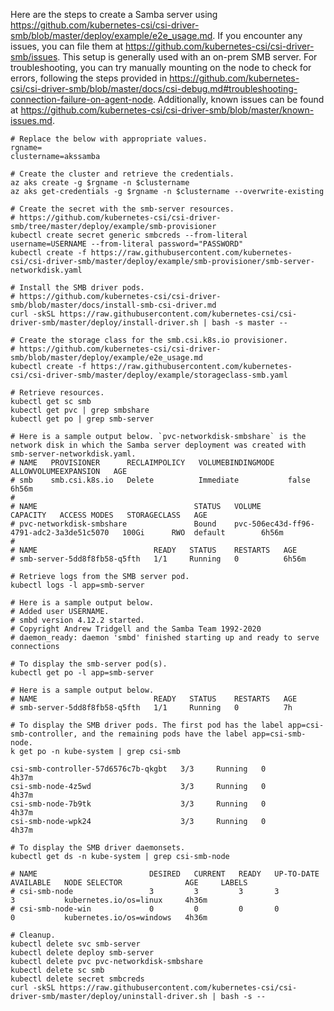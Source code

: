 Here are the steps to create a Samba server using https://github.com/kubernetes-csi/csi-driver-smb/blob/master/deploy/example/e2e_usage.md. If you encounter any issues, you can file them at https://github.com/kubernetes-csi/csi-driver-smb/issues. This setup is generally used with an on-prem SMB server. For troubleshooting, you can try manually mounting on the node to check for errors, following the steps provided in https://github.com/kubernetes-csi/csi-driver-smb/blob/master/docs/csi-debug.md#troubleshooting-connection-failure-on-agent-node. Additionally, known issues can be found at https://github.com/kubernetes-csi/csi-driver-smb/blob/master/known-issues.md.

```
# Replace the below with appropriate values.
rgname=
clustername=akssamba
```

```
# Create the cluster and retrieve the credentials.
az aks create -g $rgname -n $clustername
az aks get-credentials -g $rgname -n $clustername --overwrite-existing

# Create the secret with the smb-server resources. 
# https://github.com/kubernetes-csi/csi-driver-smb/tree/master/deploy/example/smb-provisioner
kubectl create secret generic smbcreds --from-literal username=USERNAME --from-literal password="PASSWORD"
kubectl create -f https://raw.githubusercontent.com/kubernetes-csi/csi-driver-smb/master/deploy/example/smb-provisioner/smb-server-networkdisk.yaml

# Install the SMB driver pods.
# https://github.com/kubernetes-csi/csi-driver-smb/blob/master/docs/install-smb-csi-driver.md
curl -skSL https://raw.githubusercontent.com/kubernetes-csi/csi-driver-smb/master/deploy/install-driver.sh | bash -s master --

# Create the storage class for the smb.csi.k8s.io provisioner.
# https://github.com/kubernetes-csi/csi-driver-smb/blob/master/deploy/example/e2e_usage.md
kubectl create -f https://raw.githubusercontent.com/kubernetes-csi/csi-driver-smb/master/deploy/example/storageclass-smb.yaml
```

```
# Retrieve resources.
kubectl get sc smb
kubectl get pvc | grep smbshare
kubectl get po | grep smb-server

# Here is a sample output below. `pvc-networkdisk-smbshare` is the network disk in which the Samba server deployment was created with smb-server-networkdisk.yaml.
# NAME   PROVISIONER      RECLAIMPOLICY   VOLUMEBINDINGMODE   ALLOWVOLUMEEXPANSION   AGE
# smb    smb.csi.k8s.io   Delete          Immediate           false                  6h56m
#
# NAME                                   STATUS   VOLUME                                     CAPACITY   ACCESS MODES   STORAGECLASS   AGE
# pvc-networkdisk-smbshare               Bound    pvc-506ec43d-ff96-4791-adc2-3a3de51c5070   100Gi      RWO	 default        6h56m
#
# NAME                          READY   STATUS    RESTARTS   AGE
# smb-server-5dd8f8fb58-q5fth   1/1     Running   0          6h56m
```

```
# Retrieve logs from the SMB server pod.
kubectl logs -l app=smb-server

# Here is a sample output below.
# Added user USERNAME.
# smbd version 4.12.2 started.
# Copyright Andrew Tridgell and the Samba Team 1992-2020
# daemon_ready: daemon 'smbd' finished starting up and ready to serve connections

# To display the smb-server pod(s).
kubectl get po -l app=smb-server

# Here is a sample output below.
# NAME                          READY   STATUS    RESTARTS   AGE
# smb-server-5dd8f8fb58-q5fth   1/1     Running   0          7h
```

```
# To display the SMB driver pods. The first pod has the label app=csi-smb-controller, and the remaining pods have the label app=csi-smb-node.
k get po -n kube-system | grep csi-smb

csi-smb-controller-57d6576c7b-qkgbt   3/3     Running   0          4h37m
csi-smb-node-4z5wd                    3/3     Running   0          4h37m
csi-smb-node-7b9tk                    3/3     Running   0          4h37m
csi-smb-node-wpk24                    3/3     Running   0          4h37m

# To display the SMB driver daemonsets.
kubectl get ds -n kube-system | grep csi-smb-node

# NAME                         DESIRED   CURRENT   READY   UP-TO-DATE   AVAILABLE   NODE SELECTOR              AGE     LABELS
# csi-smb-node                 3         3         3       3            3           kubernetes.io/os=linux     4h36m
# csi-smb-node-win             0         0         0       0            0           kubernetes.io/os=windows   4h36m
```

```
# Cleanup.
kubectl delete svc smb-server
kubectl delete deploy smb-server
kubectl delete pvc pvc-networkdisk-smbshare
kubectl delete sc smb
kubectl delete secret smbcreds
curl -skSL https://raw.githubusercontent.com/kubernetes-csi/csi-driver-smb/master/deploy/uninstall-driver.sh | bash -s --
```
